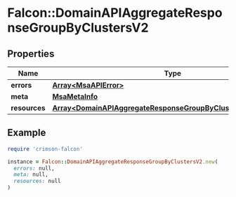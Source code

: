 # Falcon::DomainAPIAggregateResponseGroupByClustersV2

## Properties

| Name | Type | Description | Notes |
| ---- | ---- | ----------- | ----- |
| **errors** | [**Array&lt;MsaAPIError&gt;**](MsaAPIError.md) |  | [optional] |
| **meta** | [**MsaMetaInfo**](MsaMetaInfo.md) |  |  |
| **resources** | [**Array&lt;DomainAPIAggregateResponseGroupByClustersV2Resources&gt;**](DomainAPIAggregateResponseGroupByClustersV2Resources.md) |  |  |

## Example

```ruby
require 'crimson-falcon'

instance = Falcon::DomainAPIAggregateResponseGroupByClustersV2.new(
  errors: null,
  meta: null,
  resources: null
)
```

